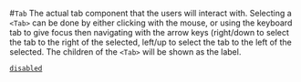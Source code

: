 #`Tab`
The actual tab component that the users will interact with. Selecting a `<Tab>` can be done by either clicking with the mouse, or using the keyboard tab to give focus then navigating with the arrow keys (right/down to select the tab to the right of the selected, left/up to select the tab to the left of the selected. The children of the `<Tab>` will be shown as the label.

[`disabled`](/disabled.md)